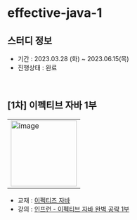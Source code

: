 # effective-java-1
## 스터디 정보
- 기간 : 2023.03.28 (화) ~ 2023.06.15(목)
- 진행상태 : 완료

<br/> 

## [1차] 이펙티브 자바 1부
<table><tr><td>
    <img width="150" alt="image" src="https://user-images.githubusercontent.com/87924260/228149392-17e6d0cb-3f0b-4f4a-a31c-ada47cadb719.png">
</td></tr></table>

- 교재 : [이펙티즈 자바](https://www.aladin.co.kr/shop/wproduct.aspx?ItemId=171196410)
- 강의 : [인프런 - 이펙티브 자바 완벽 공략 1부](https://www.inflearn.com/course/%EC%9D%B4%ED%8E%99%ED%8B%B0%EB%B8%8C-%EC%9E%90%EB%B0%94-1)
